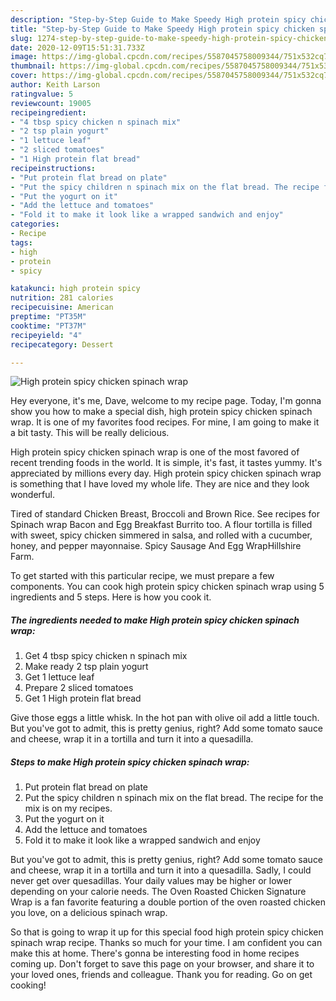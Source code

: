 ```yaml
---
description: "Step-by-Step Guide to Make Speedy High protein spicy chicken spinach wrap"
title: "Step-by-Step Guide to Make Speedy High protein spicy chicken spinach wrap"
slug: 1274-step-by-step-guide-to-make-speedy-high-protein-spicy-chicken-spinach-wrap
date: 2020-12-09T15:51:31.733Z
image: https://img-global.cpcdn.com/recipes/5587045758009344/751x532cq70/high-protein-spicy-chicken-spinach-wrap-recipe-main-photo.jpg
thumbnail: https://img-global.cpcdn.com/recipes/5587045758009344/751x532cq70/high-protein-spicy-chicken-spinach-wrap-recipe-main-photo.jpg
cover: https://img-global.cpcdn.com/recipes/5587045758009344/751x532cq70/high-protein-spicy-chicken-spinach-wrap-recipe-main-photo.jpg
author: Keith Larson
ratingvalue: 5
reviewcount: 19005
recipeingredient:
- "4 tbsp spicy chicken n spinach mix"
- "2 tsp plain yogurt"
- "1 lettuce leaf"
- "2 sliced tomatoes"
- "1 High protein flat bread"
recipeinstructions:
- "Put protein flat bread on plate"
- "Put the spicy children n spinach mix on the flat bread. The recipe for the mix is on my recipes."
- "Put the yogurt on it"
- "Add the lettuce and tomatoes"
- "Fold it to make it look like a wrapped sandwich and enjoy"
categories:
- Recipe
tags:
- high
- protein
- spicy

katakunci: high protein spicy 
nutrition: 281 calories
recipecuisine: American
preptime: "PT35M"
cooktime: "PT37M"
recipeyield: "4"
recipecategory: Dessert

---
```



![High protein spicy chicken spinach wrap](https://img-global.cpcdn.com/recipes/5587045758009344/751x532cq70/high-protein-spicy-chicken-spinach-wrap-recipe-main-photo.jpg)

Hey everyone, it's me, Dave, welcome to my recipe page. Today, I'm gonna show you how to make a special dish, high protein spicy chicken spinach wrap. It is one of my favorites food recipes. For mine, I am going to make it a bit tasty. This will be really delicious.

High protein spicy chicken spinach wrap is one of the most favored of recent trending foods in the world. It is simple, it's fast, it tastes yummy. It's appreciated by millions every day. High protein spicy chicken spinach wrap is something that I have loved my whole life. They are nice and they look wonderful.

Tired of standard Chicken Breast, Broccoli and Brown Rice. See recipes for Spinach wrap Bacon and Egg Breakfast Burrito too. A flour tortilla is filled with sweet, spicy chicken simmered in salsa, and rolled with a cucumber, honey, and pepper mayonnaise. Spicy Sausage And Egg WrapHillshire Farm.


To get started with this particular recipe, we must prepare a few components. You can cook high protein spicy chicken spinach wrap using 5 ingredients and 5 steps. Here is how you cook it.

<!--inarticleads1-->

##### The ingredients needed to make High protein spicy chicken spinach wrap:

1. Get 4 tbsp spicy chicken n spinach mix
1. Make ready 2 tsp plain yogurt
1. Get 1 lettuce leaf
1. Prepare 2 sliced tomatoes
1. Get 1 High protein flat bread


Give those eggs a little whisk. In the hot pan with olive oil add a little touch. But you&#39;ve got to admit, this is pretty genius, right? Add some tomato sauce and cheese, wrap it in a tortilla and turn it into a quesadilla. 

<!--inarticleads2-->

##### Steps to make High protein spicy chicken spinach wrap:

1. Put protein flat bread on plate
1. Put the spicy children n spinach mix on the flat bread. The recipe for the mix is on my recipes.
1. Put the yogurt on it
1. Add the lettuce and tomatoes
1. Fold it to make it look like a wrapped sandwich and enjoy


But you&#39;ve got to admit, this is pretty genius, right? Add some tomato sauce and cheese, wrap it in a tortilla and turn it into a quesadilla. Sadly, I could never get over quesadillas. Your daily values may be higher or lower depending on your calorie needs. The Oven Roasted Chicken Signature Wrap is a fan favorite featuring a double portion of the oven roasted chicken you love, on a delicious spinach wrap. 

So that is going to wrap it up for this special food high protein spicy chicken spinach wrap recipe. Thanks so much for your time. I am confident you can make this at home. There's gonna be interesting food in home recipes coming up. Don't forget to save this page on your browser, and share it to your loved ones, friends and colleague. Thank you for reading. Go on get cooking!
